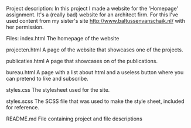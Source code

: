 Project description:
In this project I made a website for the 'Homepage' assignment. It's a (really bad) website for an architect firm. For this I've used content from my sister's site http://www.baltussenvanschaik.nl/ with her permission. 

Files:
index.html
    The homepage of the website
    
projecten.html
    A page of the website that showcases one of the projects.
    
publicaties.html
    A page that showcases on of the publications.
    
bureau.html
    A page with a list about html and a useless button where you can pretend to like and subscribe.
    
styles.css
    The stylesheet used for the site.
    
styles.scss
    The SCSS file that was used to make the style sheet, included for reference.
    
README.md
    File containing project and file descriptions

